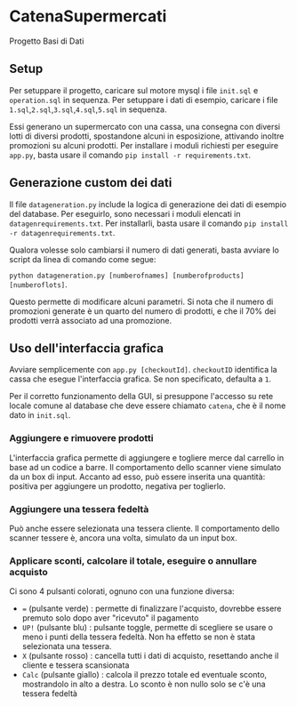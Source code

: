 # CatenaSupermercati
Progetto Basi di Dati
## Setup ##
Per setuppare il progetto, caricare sul motore mysql i file ```init.sql``` e ```operation.sql``` in sequenza.
Per setuppare i dati di esempio, caricare i file ```1.sql```,```2.sql```,```3.sql```,```4.sql```,```5.sql``` in sequenza.<p>
Essi generano un supermercato con una cassa, una consegna con diversi lotti di diversi prodotti, spostandone alcuni in esposizione, attivando inoltre promozioni su alcuni prodotti.
Per installare i moduli richiesti per eseguire ```app.py```, basta usare il comando ```pip install -r requirements.txt```.

## Generazione custom dei dati ##
Il file ```datageneration.py``` include la logica di generazione dei dati di esempio del database.
Per eseguirlo, sono necessari i moduli elencati in ```datagenrequirements.txt```. Per installarli, basta usare il comando ```pip install -r datagenrequirements.txt```.<p>
Qualora volesse solo cambiarsi il numero di dati generati, basta avviare lo script da linea di comando come segue:<p>
```python datageneration.py [numberofnames] [numberofproducts] [numberoflots]```.<p>
Questo permette di modificare alcuni parametri. Si nota che il numero di promozioni generate è un quarto del numero di prodotti, e che il 70% dei prodotti verrà associato ad una promozione.

## Uso dell'interfaccia grafica ##
Avviare semplicemente con ```app.py [checkoutId]```. ```checkoutID``` identifica la cassa che esegue l'interfaccia grafica.  Se non specificato, defaulta a ```1```.<p>
Per il corretto funzionamento della GUI, si presuppone l'accesso su rete locale comune al database che deve essere chiamato ```catena```, che è il nome dato in ```init.sql```.
### Aggiungere e rimuovere prodotti ###
L'interfaccia grafica permette di aggiungere e togliere merce dal carrello in base ad un codice a barre. 
Il comportamento dello scanner viene simulato da un box di input.
Accanto ad esso, può essere inserita una quantità: positiva per aggiungere un prodotto, negativa per toglierlo.
### Aggiungere una tessera fedeltà ###
Può anche essere selezionata una tessera cliente. Il comportamento dello scanner tessere è, ancora una volta, simulato da un input box.
### Applicare sconti, calcolare il totale, eseguire o annullare acquisto ###
Ci sono 4 pulsanti colorati, ognuno con una funzione diversa:
 - ```=``` (pulsante verde)     : permette di finalizzare l'acquisto, dovrebbe essere premuto solo dopo aver "ricevuto" il pagamento
 - ```UP!``` (pulsante blu)     : pulsante toggle, permette di scegliere se usare o meno i punti della tessera fedeltà. Non ha effetto se non è stata selezionata una tessera.
 - ```X``` (pulsante rosso)     : cancella tutti i dati di acquisto, resettando anche il cliente e tessera scansionata
 - ```Calc``` (pulsante giallo) : calcola il prezzo totale ed eventuale sconto, mostrandolo in alto a destra. Lo sconto è non nullo solo se c'è una tessera fedeltà

